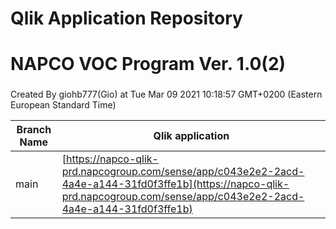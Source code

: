 # Qlik Application Repository 
# NAPCO VOC Program Ver. 1.0(2)
### 
Created By giohb777(Gio) at Tue Mar 09 2021 10:18:57 GMT+0200 (Eastern European Standard Time)

Branch Name|Qlik application
---|---
main|[https://napco-qlik-prd.napcogroup.com/sense/app/c043e2e2-2acd-4a4e-a144-31fd0f3ffe1b](https://napco-qlik-prd.napcogroup.com/sense/app/c043e2e2-2acd-4a4e-a144-31fd0f3ffe1b)